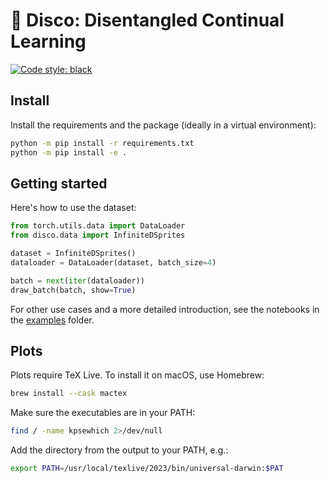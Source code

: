 # 🪩 Disco: Disentangled Continual Learning

<p align="left">
<a href="https://github.com/psf/black"><img alt="Code style: black" src="https://img.shields.io/badge/code%20style-black-000000.svg"></a>
</p>

## Install

Install the requirements and the package (ideally in a virtual environment):

```bash
python -m pip install -r requirements.txt
python -m pip install -e .
```

## Getting started

Here's how to use the dataset:

```python
from torch.utils.data import DataLoader
from disco.data import InfiniteDSprites

dataset = InfiniteDSprites()
dataloader = DataLoader(dataset, batch_size=4)

batch = next(iter(dataloader))
draw_batch(batch, show=True)
```

For other use cases and a more detailed introduction, see the notebooks in the [examples](examples/) folder.

## Plots

Plots require TeX Live. To install it on macOS, use Homebrew:

```bash
brew install --cask mactex
```

Make sure the executables are in your PATH:

```bash
find / -name kpsewhich 2>/dev/null
```

Add the directory from the output to your PATH, e.g.:

```bash
export PATH=/usr/local/texlive/2023/bin/universal-darwin:$PAT
```
